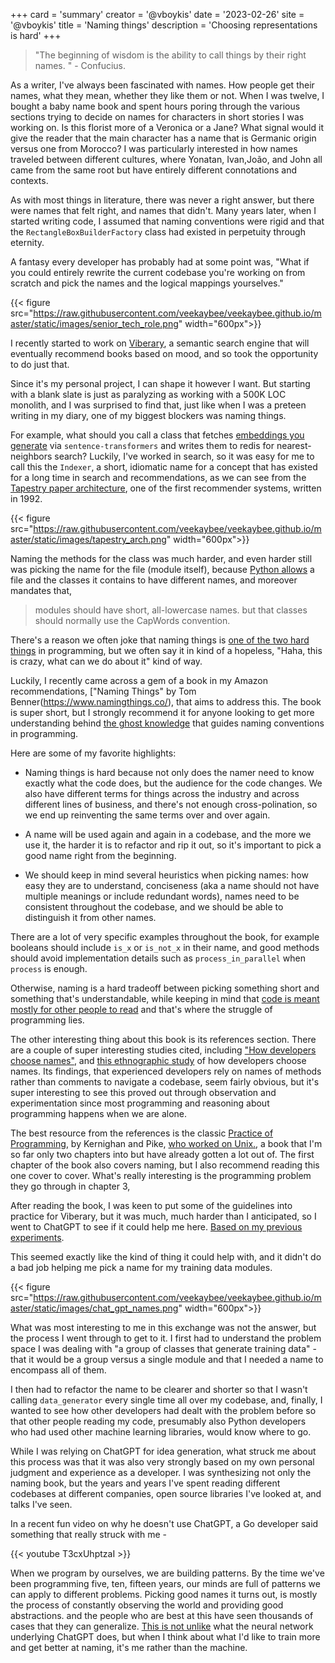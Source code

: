 +++
card = 'summary'
creator = '@vboykis'
date = '2023-02-26'
site = '@vboykis'
title = 'Naming things'
description = 'Choosing representations is hard'
+++

> "The beginning of wisdom is the ability to call things by their right names. " - Confucius.

As a writer, I've always been fascinated with names. How people get their names, what they mean, whether they like them or not. When I was twelve, I bought a baby name book and spent hours poring through the various sections trying to decide on names for characters in short stories I was working on. Is this florist more of a Veronica or a Jane? What signal would it give the reader that the main character has a name that is  Germanic origin versus one from Morocco? I was particularly interested in how names traveled between different cultures, where Yonatan, Ivan,João, and John all came from the same root but have entirely different connotations and contexts. 

As with most things in literature, there was never a right answer, but there were names that felt right, and names that didn't. Many years later, when I started writing code, I assumed that naming conventions were rigid and that the `RectangleBoxBuilderFactory` class had existed in perpetuity through eternity.  

A fantasy every developer has probably had at some point was, "What if you could entirely rewrite the current codebase you're working on from scratch and pick the names and the logical mappings yourselves."

{{< figure src="https://raw.githubusercontent.com/veekaybee/veekaybee.github.io/master/static/images/senior_tech_role.png" width="600px">}}

I recently started to work on [Viberary](https://github.com/veekaybee/viberary), a semantic search engine that will eventually recommend books based on mood, and so took the opportunity to do just that. 

Since it's my personal project, I can shape it however I want. But starting with a blank slate is just as paralyzing as working with a 500K LOC monolith, and I was surprised to find that, just like when I was a preteen writing in my diary, one of my biggest blockers was naming things. 

For example, what should you call a class that fetches [embeddings you generate](https://vickiboykis.com/what_are_embeddings) via `sentence-transformers` and writes them to redis for nearest-neighbors search? Luckily, I've worked in search, so it was easy for me to call this the `Indexer`, a short, idiomatic name for a concept that has existed for a long time in search and recommendations, as we can see from the [Tapestry paper architecture](https://dl.acm.org/doi/pdf/10.1145/138859.138867), one of the first recommender systems, written in 1992. 

{{< figure src="https://raw.githubusercontent.com/veekaybee/veekaybee.github.io/master/static/images/tapestry_arch.png" width="600px">}}

Naming the methods for the class was much harder, and even harder still was picking the name for the file (module itself), because [Python allows](https://peps.python.org/pep-0008/#package-and-module-names) a file and the classes it contains to have different names, and moreover mandates that, 

> modules should have short, all-lowercase names.
but that classes
> should normally use the CapWords convention.

There's a reason we often joke that naming things is [one of the two hard things](https://martinfowler.com/bliki/TwoHardThings.html) in programming, but we often say it in kind of a hopeless, "Haha, this is crazy, what can we do about it" kind of way. 

Luckily, I recently came across a gem of a book in my Amazon recommendations, ["Naming Things" by Tom Benner(https://www.namingthings.co/), that aims to address this. The book is super short, but I strongly recommend it for anyone looking to get more understanding behind [the ghost knowledge](https://vickiboykis.com/2021/03/26/the-ghosts-in-the-data/) that guides naming conventions in programming. 

Here are some of my favorite highlights: 

+ Naming things is hard because not only does the namer need to know exactly what the code does, but the audience for the code changes. We also have different terms for things across the industry and across different lines of business, and there's not enough cross-polination, so we end up reinventing the same terms over and over again. 

+ A name will be used again and again in a codebase, and the more we use it, the harder it is to refactor and rip it out, so it's important to pick a good name right from the beginning. 
  
+ We should keep in mind several heuristics when picking names: how easy they are to understand, conciseness (aka a name should not have multiple meanings or include redundant words), names need to be consistent throughout the codebase, and we should be able to distinguish it from other names. 

There are a lot of very specific examples throughout the book, for example booleans should include `is_x` or `is_not_x` in their name, and good methods should avoid implementation details such as `process_in_parallel` when `process` is enough. 

Otherwise, naming is a hard tradeoff between picking something short and something that's understandable, while keeping in mind that [code is meant mostly for other people to read](https://vickiboykis.com/2021/11/07/the-programmers-brain-in-the-lands-of-exploration-and-production/) and that's where the struggle of programming lies. 

The other interesting thing about this book is its references section. There are a couple of super interesting studies cited, including ["How developers choose names"](https://arxiv.org/abs/2103.07487), and [this ethnographic study](https://www.researchgate.net/profile/Giuseppe-Scanniello/publication/266658754_Dealing_with_identifiers_and_comments_in_source_code_comprehension_and_maintenance_Results_from_an_ethnographically-informed_study_with_students_and_professionals/links/547052b40cf24af340c09c14/Dealing-with-identifiers-and-comments-in-source-code-comprehension-and-maintenance-Results-from-an-ethnographically-informed-study-with-students-and-professionals.pdf) of how developers choose names. Its findings, that experienced developers rely on names of methods rather than comments to navigate a codebase, seem fairly obvious, but it's super interesting to see this proved out through observation and experimentation since most programming and reasoning about programming happens when we are alone. 

The best resource from the references is the classic [Practice of Programming](https://www.cs.princeton.edu/~bwk/tpop.webpage/), by Kernighan and Pike, [who worked on Unix.](https://en.wikipedia.org/wiki/The_Unix_Programming_Environment), a book that I'm so far only two chapters into but have already gotten a lot out of. The first chapter of the book also covers naming, but I also recommend reading this one cover to cover. What's really interesting is the programming problem they go through in chapter 3,  

After reading the book, I was keen to put some of the guidelines into practice for Viberary, but it was much, much harder than I anticipated, so I went to ChatGPT to see if it could help me here. [Based on my previous experiments](https://vickiboykis.com/2023/02/26/what-should-you-use-chatgpt-for/). 

This seemed exactly like the kind of thing it could help with, and it didn't do a bad job helping me pick a name for my training data modules.  

{{< figure src="https://raw.githubusercontent.com/veekaybee/veekaybee.github.io/master/static/images/chat_gpt_names.png" width="600px">}}

What was most interesting to me in this exchange was not the answer, but the process I went through to get to it. I first had to understand the problem space I was dealing with "a group of classes that generate training data" - that it would be a group versus a single module and that I needed a name to encompass all of them. 

I then had to refactor the name to be clearer and shorter so that I wasn't calling `data_generator` every single time all over my codebase, and, finally, I wanted to see how other developers had dealt with the problem before so that other people reading my code, presumably also Python developers who had used other machine learning libraries, would know where to go. 

While I was relying on ChatGPT for idea generation, what struck me about this process was that it was also very strongly based on my own personal judgment and experience as a developer. I was synthesizing not only the naming book, but the years and years I've spent reading different codebases at different companies, open source libraries I've looked at, and talks I've seen. 

In a recent fun video on why he doesn't use ChatGPT, a Go developer said something that really struck with me - 

{{< youtube T3cxUhptzaI >}}

When we program by ourselves, we are building patterns. By the time we've been programming five, ten, fifteen years, our minds are full of patterns we can apply to different problems. Picking good names it turns out, is mostly the process of constantly observing the world and providing good abstractions. and the people who are best at this have seen thousands of cases that they can generalize. [This is not unlike](https://gist.github.com/veekaybee/6f8885e9906aa9c5408ebe5c7e870698) what the neural network underlying ChatGPT does, but when I think about what I'd like to train more and get better at naming, it's me rather than the machine.
